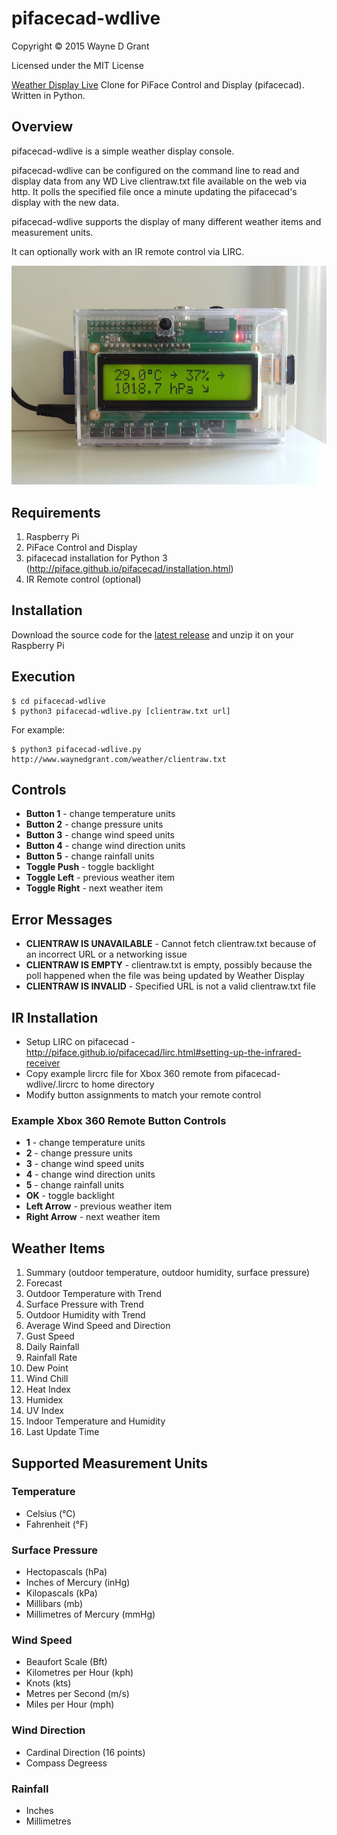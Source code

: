 # pifacecad-wdlive

Copyright © 2015 Wayne D Grant

Licensed under the MIT License

[Weather Display Live](http://www.weather-display.com/wdlive.php) Clone for PiFace Control and Display (pifacecad). Written in Python.

## Overview

pifacecad-wdlive is a simple weather display console.

pifacecad-wdlive can be configured on the command line to read and display data from any
WD Live clientraw.txt file available on the web via http.
It polls the specified file once a minute updating the pifacecad's display with the new data.

pifacecad-wdlive supports the display of many different weather items and measurement units.

It can optionally work with an IR remote control via LIRC.

![alt tag](pifacecad-wdlive.jpg)

## Requirements

1. Raspberry Pi
2. PiFace Control and Display
3. pifacecad installation for Python 3 (http://piface.github.io/pifacecad/installation.html)
4. IR Remote control (optional)

## Installation

Download the source code for the [latest release](https://github.com/waynedgrant/pifacecad-wdlive/releases) and unzip it on your Raspberry Pi

## Execution

```
$ cd pifacecad-wdlive
$ python3 pifacecad-wdlive.py [clientraw.txt url]
```

For example:

```
$ python3 pifacecad-wdlive.py http://www.waynedgrant.com/weather/clientraw.txt
```

## Controls

* **Button 1** - change temperature units
* **Button 2** - change pressure units
* **Button 3** - change wind speed units
* **Button 4** - change wind direction units
* **Button 5** - change rainfall units
* **Toggle Push** - toggle backlight
* **Toggle Left** - previous weather item
* **Toggle Right** - next weather item

## Error Messages

* **CLIENTRAW IS UNAVAILABLE** - Cannot fetch clientraw.txt because of an incorrect URL or a networking issue
* **CLIENTRAW IS EMPTY** - clientraw.txt is empty, possibly because the poll happened when the file was being updated by Weather Display
* **CLIENTRAW IS INVALID** - Specified URL is not a valid clientraw.txt file

## IR Installation

* Setup LIRC on pifacecad - http://piface.github.io/pifacecad/lirc.html#setting-up-the-infrared-receiver
* Copy example lircrc file for Xbox 360 remote from pifacecad-wdlive/.lircrc to home directory
* Modify button assignments to match your remote control

### Example Xbox 360 Remote Button Controls

* **1** - change temperature units
* **2** - change pressure units
* **3** - change wind speed units
* **4** - change wind direction units
* **5** - change rainfall units
* **OK** - toggle backlight
* **Left Arrow** - previous weather item
* **Right Arrow** - next weather item

## Weather Items

1. Summary (outdoor temperature, outdoor humidity, surface pressure)
2. Forecast
3. Outdoor Temperature with Trend
4. Surface Pressure with Trend
5. Outdoor Humidity with Trend
6. Average Wind Speed and Direction
7. Gust Speed
8. Daily Rainfall
9. Rainfall Rate
10. Dew Point
11. Wind Chill
12. Heat Index
13. Humidex
14. UV Index
15. Indoor Temperature and Humidity
16. Last Update Time

## Supported Measurement Units

### Temperature

* Celsius (°C)
* Fahrenheit (°F)

### Surface Pressure

* Hectopascals (hPa)
* Inches of Mercury (inHg)
* Kilopascals (kPa)
* Millibars (mb)
* Millimetres of Mercury (mmHg)

### Wind Speed

* Beaufort Scale (Bft)
* Kilometres per Hour (kph)
* Knots (kts)
* Metres per Second (m/s)
* Miles per Hour (mph)

### Wind Direction

* Cardinal Direction (16 points)
* Compass Degreess

### Rainfall

* Inches
* Millimetres

